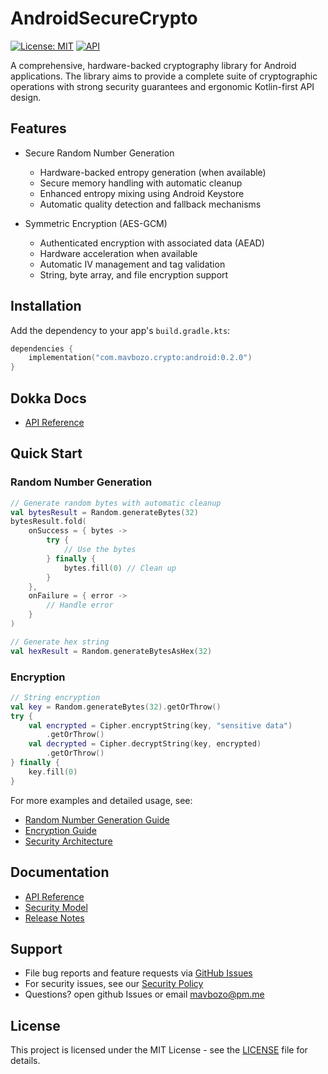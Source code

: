 # AndroidSecureCrypto

[![License: MIT](https://img.shields.io/badge/License-MIT-yellow.svg)](https://opensource.org/licenses/MIT)
[![API](https://img.shields.io/badge/API-23%2B-brightgreen.svg?style=flat)](https://android-arsenal.com/api?level=23)

A comprehensive, hardware-backed cryptography library for Android applications. The library aims to provide a complete suite of cryptographic operations with strong security guarantees and ergonomic Kotlin-first API design.

## Features

- Secure Random Number Generation
  - Hardware-backed entropy generation (when available)
  - Secure memory handling with automatic cleanup
  - Enhanced entropy mixing using Android Keystore
  - Automatic quality detection and fallback mechanisms
  
- Symmetric Encryption (AES-GCM)
  - Authenticated encryption with associated data (AEAD)
  - Hardware acceleration when available
  - Automatic IV management and tag validation
  - String, byte array, and file encryption support

## Installation

Add the dependency to your app's `build.gradle.kts`:

```kotlin
dependencies {
    implementation("com.mavbozo.crypto:android:0.2.0")
}
```

## Dokka Docs

- [API Reference](https://mavbozo.github.io/AndroidSecureCrypto)

## Quick Start

### Random Number Generation

```kotlin
// Generate random bytes with automatic cleanup
val bytesResult = Random.generateBytes(32)
bytesResult.fold(
    onSuccess = { bytes ->
        try {
            // Use the bytes
        } finally {
            bytes.fill(0) // Clean up
        }
    },
    onFailure = { error ->
        // Handle error
    }
)

// Generate hex string
val hexResult = Random.generateBytesAsHex(32)
```

### Encryption

```kotlin
// String encryption
val key = Random.generateBytes(32).getOrThrow()
try {
    val encrypted = Cipher.encryptString(key, "sensitive data")
        .getOrThrow()
    val decrypted = Cipher.decryptString(key, encrypted)
        .getOrThrow()
} finally {
    key.fill(0)
}
```

For more examples and detailed usage, see:
- [Random Number Generation Guide](docs/random.md)
- [Encryption Guide](docs/encryption.md)
- [Security Architecture](docs/security.md)

## Documentation

- [API Reference](https://mavbozo.github.io/AndroidSecureCrypto)
- [Security Model](docs/security.md)
- [Release Notes](docs/releases)

## Support

- File bug reports and feature requests via [GitHub Issues](https://github.com/mavbozo/androidsecurecrypto/issues)
- For security issues, see our [Security Policy](SECURITY.md)
- Questions? open github Issues or email mavbozo@pm.me

## License

This project is licensed under the MIT License - see the [LICENSE](LICENSE) file for details.
